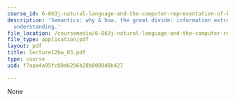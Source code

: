 ```yaml
---
course_id: 6-863j-natural-language-and-the-computer-representation-of-knowledge-spring-2003
description: 'Semantics: why & how, the great divide: information extraction vs. text
  understanding.'
file_location: /coursemedia/6-863j-natural-language-and-the-computer-representation-of-knowledge-spring-2003/f7aaa4a95fc80d6296b28b0089d0b427_lecture12bw_03.pdf
file_type: application/pdf
layout: pdf
title: lecture12bw_03.pdf
type: course
uid: f7aaa4a95fc80d6296b28b0089d0b427

---
```

None